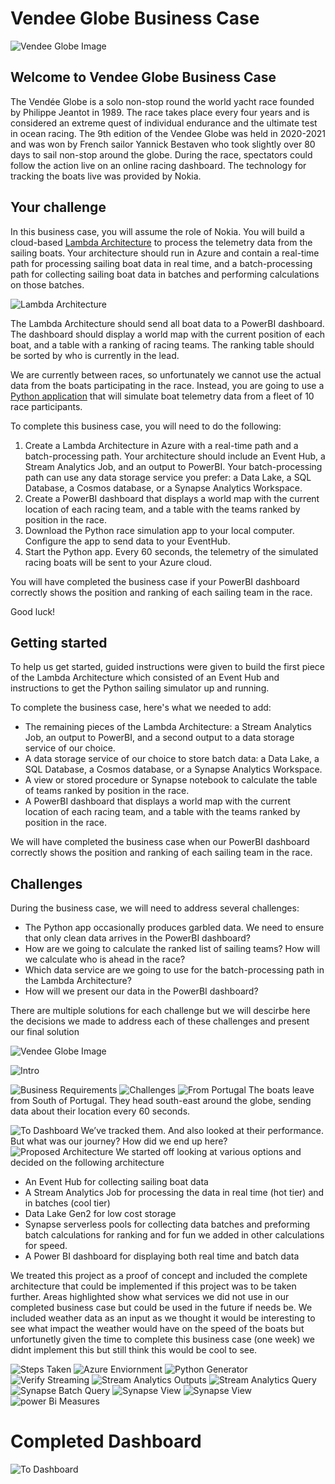 # Vendee Globe Business Case

![Vendee Globe Image](https://github.com/GrainneKennedy/VendeeGlobeBusinessCase/blob/main/Intro2.png?raw=true)

## Welcome to Vendee Globe Business Case

The Vendée Globe is a solo non-stop round the world yacht
race founded by Philippe Jeantot in 1989. The race takes place
every four years and is considered an extreme quest of
individual endurance and the ultimate test in ocean racing.
The 9th edition of the Vendee Globe was held in 2020-2021
and was won by French sailor Yannick Bestaven who took
slightly over 80 days to sail non-stop around the globe.
During the race, spectators could follow the action live on an
online racing dashboard. The technology for tracking the boats
live was provided by Nokia.

## Your challenge

In this business case, you will assume the role of Nokia. You will build a cloud-based [Lambda Architecture](https://en.wikipedia.org/wiki/Lambda_architecture) to process the telemetry data from the sailing boats. Your architecture should run in Azure and contain a real-time path for processing sailing boat data in real time, and a batch-processing path for collecting sailing boat data in batches and performing calculations on those batches. 

![Lambda Architecture](https://github.com/GrainneKennedy/VendeeGlobeBusinessCase/blob/main/lambda_architecture.png?raw=true)

The Lambda Architecture should send all boat data to a PowerBI dashboard. The dashboard should display a world map with the current position of each boat, and a table with a ranking of racing teams. The ranking table should be sorted by who is currently in the lead. 

We are currently between races, so unfortunately we cannot use the actual data from the boats participating in the race. Instead, you are going to use a [Python application](./race_simulator.py) that will simulate boat telemetry data from a fleet of 10 race participants. 

To complete this business case, you will need to do the following:

1. Create a Lambda Architecture in Azure with a real-time path and a batch-processing path. Your architecture should include an Event Hub, a Stream Analytics Job, and an output to PowerBI. Your batch-processing path can use any data storage service you prefer: a Data Lake, a SQL Database, a Cosmos database, or a Synapse Analytics Workspace.
2. Create a PowerBI dashboard that displays a world map with the current location of each racing team, and a table with the teams ranked by position in the race.
3. Download the Python race simulation app to your local computer. Configure the app to send data to your EventHub.
4. Start the Python app. Every 60 seconds, the telemetry of the simulated racing boats will be sent to your Azure cloud.

You will have completed the business case if your PowerBI dashboard correctly shows the position and ranking of each sailing team in the race.

Good luck!

## Getting started

To help us get started, guided instructions were given to build the first piece of the Lambda Architecture which consisted of an Event Hub and instructions to get the Python sailing simulator up and running. 

To complete the business case, here's what we needed to add:

* The remaining pieces of the Lambda Architecture: a Stream Analytics Job, an output to PowerBI, and a second output to a data storage service of our choice.
* A data storage service of our choice to store batch data: a Data Lake, a SQL Database, a Cosmos database, or a Synapse Analytics Workspace.
* A view or stored procedure or Synapse notebook to calculate the table of teams ranked by position in the race.
* A PowerBI dashboard that displays a world map with the current location of each racing team, and a table with the teams ranked by position in the race.

We will have completed the business case when our PowerBI dashboard correctly shows the position and ranking of each sailing team in the race. 

## Challenges

During the business case, we will need to address several challenges:

* The Python app occasionally produces garbled data. We need to ensure that only clean data arrives in the PowerBI dashboard? 
* How are we going to calculate the ranked list of sailing teams? How will we calculate who is ahead in the race?
* Which data service are we going to use for the batch-processing path in the Lambda Architecture?
* How will we present our data in the PowerBI dashboard?

There are multiple solutions for each challenge but we will descirbe here the decisions we made to address each of these challenges and present our final solution

![Vendee Globe Image](https://github.com/GrainneKennedy/VendeeGlobeBusinessCase/blob/main/Intro2.png?raw=true)
 
![Intro](https://github.com/GrainneKennedy/VendeeGlobeBusinessCase/blob/main/intro.png?raw=true)

![Business Requirements](https://github.com/GrainneKennedy/VendeeGlobeBusinessCase/blob/main/requirements.png?raw=true)
![Challenges](https://github.com/GrainneKennedy/VendeeGlobeBusinessCase/blob/main/Challenges.png?raw=true)
![From Portugal](https://github.com/GrainneKennedy/VendeeGlobeBusinessCase/blob/main/from_portugal.png?raw=true)
The boats leave from South of Portugal. They head south-east around the globe, sending data about their location every 60 seconds. 


![To Dashboard](https://github.com/GrainneKennedy/VendeeGlobeBusinessCase/blob/main/dashboard.png?raw=true)
We’ve tracked them. And also looked at their performance. But what was our journey? How did we end up here? 
![Proposed Architecture](https://github.com/GrainneKennedy/VendeeGlobeBusinessCase/blob/main/architecture.png?raw=true)
We started off looking at various options and decided on the following architecture

* An Event Hub for collecting sailing boat data
* A Stream Analytics Job for processing the data in real time (hot tier) and in batches (cool tier)
* Data Lake Gen2 for low cost storage
* Synapse serverless pools for collecting data batches and preforming batch calculations for ranking and for fun we added in other calculations for speed.
* A Power BI dashboard for displaying both real time and batch data

We treated this project as a proof of concept and included the complete architecture that could be implemented if this project was to be taken further. Areas highlighted show what services we did not use in our completed business case but could be used in the future if needs be. We included weather data as an input as we thought it would be interesting to see what impact the weather would have on the speed of the boats but unfortunetly given the time to complete this business case (one week) we didnt implement this but still think this would be cool to see.

![Steps Taken](https://github.com/GrainneKennedy/VendeeGlobeBusinessCase/blob/main/steps.png?raw=true)
![Azure Enviornment](https://github.com/GrainneKennedy/VendeeGlobeBusinessCase/blob/main/environment.png?raw=true)
![Python Generator](https://github.com/GrainneKennedy/VendeeGlobeBusinessCase/blob/main/generator.png?raw=true)
![Verify Streaming](https://github.com/GrainneKennedy/VendeeGlobeBusinessCase/blob/main/eventhub.png?raw=true)
![Stream Analytics Outputs](https://github.com/GrainneKennedy/VendeeGlobeBusinessCase/blob/main/outputs.png?raw=true)
![Stream Analytics Query](https://github.com/GrainneKennedy/VendeeGlobeBusinessCase/blob/main/queryoutputs.png?raw=true)
![Synapse Batch Query](https://github.com/GrainneKennedy/VendeeGlobeBusinessCase/blob/main/batch.png?raw=true)
![Synapse View](https://github.com/GrainneKennedy/VendeeGlobeBusinessCase/blob/main/stats.png?raw=true)
![Synapse View](https://github.com/GrainneKennedy/VendeeGlobeBusinessCase/blob/main/rank.png?raw=true)
![power Bi Measures](https://github.com/GrainneKennedy/VendeeGlobeBusinessCase/blob/main/measures.png?raw=true)

# Completed Dashboard
![To Dashboard](https://github.com/GrainneKennedy/VendeeGlobeBusinessCase/blob/main/dashboardend.png?raw=true)

